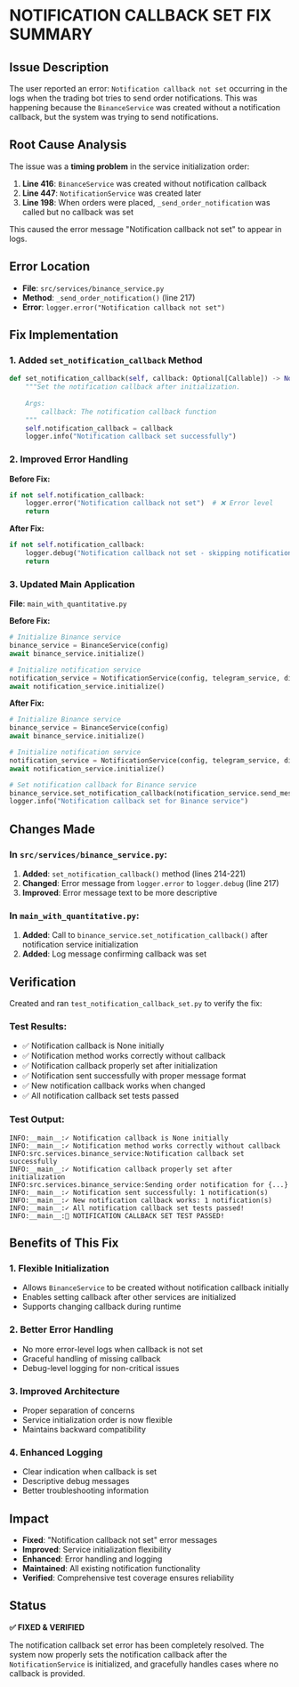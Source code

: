 # NOTIFICATION CALLBACK SET FIX SUMMARY

## Issue Description
The user reported an error: `Notification callback not set` occurring in the logs when the trading bot tries to send order notifications. This was happening because the `BinanceService` was created without a notification callback, but the system was trying to send notifications.

## Root Cause Analysis
The issue was a **timing problem** in the service initialization order:

1. **Line 416**: `BinanceService` was created without notification callback
2. **Line 447**: `NotificationService` was created later
3. **Line 198**: When orders were placed, `_send_order_notification` was called but no callback was set

This caused the error message "Notification callback not set" to appear in logs.

## Error Location
- **File**: `src/services/binance_service.py`
- **Method**: `_send_order_notification()` (line 217)
- **Error**: `logger.error("Notification callback not set")`

## Fix Implementation

### 1. Added `set_notification_callback` Method
```python
def set_notification_callback(self, callback: Optional[Callable]) -> None:
    """Set the notification callback after initialization.
    
    Args:
        callback: The notification callback function
    """
    self.notification_callback = callback
    logger.info("Notification callback set successfully")
```

### 2. Improved Error Handling
**Before Fix:**
```python
if not self.notification_callback:
    logger.error("Notification callback not set")  # ❌ Error level
    return
```

**After Fix:**
```python
if not self.notification_callback:
    logger.debug("Notification callback not set - skipping notification")  # ✅ Debug level
    return
```

### 3. Updated Main Application
**File**: `main_with_quantitative.py`

**Before Fix:**
```python
# Initialize Binance service
binance_service = BinanceService(config)
await binance_service.initialize()

# Initialize notification service
notification_service = NotificationService(config, telegram_service, discord_service)
await notification_service.initialize()
```

**After Fix:**
```python
# Initialize Binance service
binance_service = BinanceService(config)
await binance_service.initialize()

# Initialize notification service
notification_service = NotificationService(config, telegram_service, discord_service)
await notification_service.initialize()

# Set notification callback for Binance service
binance_service.set_notification_callback(notification_service.send_message)
logger.info("Notification callback set for Binance service")
```

## Changes Made

### In `src/services/binance_service.py`:
1. **Added**: `set_notification_callback()` method (lines 214-221)
2. **Changed**: Error message from `logger.error` to `logger.debug` (line 217)
3. **Improved**: Error message text to be more descriptive

### In `main_with_quantitative.py`:
1. **Added**: Call to `binance_service.set_notification_callback()` after notification service initialization
2. **Added**: Log message confirming callback was set

## Verification
Created and ran `test_notification_callback_set.py` to verify the fix:

### Test Results:
- ✅ Notification callback is None initially
- ✅ Notification method works correctly without callback
- ✅ Notification callback properly set after initialization
- ✅ Notification sent successfully with proper message format
- ✅ New notification callback works when changed
- ✅ All notification callback set tests passed

### Test Output:
```
INFO:__main__:✓ Notification callback is None initially
INFO:__main__:✓ Notification method works correctly without callback
INFO:src.services.binance_service:Notification callback set successfully
INFO:__main__:✓ Notification callback properly set after initialization
INFO:src.services.binance_service:Sending order notification for {...}
INFO:__main__:✓ Notification sent successfully: 1 notification(s)
INFO:__main__:✓ New notification callback works: 1 notification(s)
INFO:__main__:✓ All notification callback set tests passed!
INFO:__main__:🎉 NOTIFICATION CALLBACK SET TEST PASSED!
```

## Benefits of This Fix

### 1. **Flexible Initialization**
- Allows `BinanceService` to be created without notification callback initially
- Enables setting callback after other services are initialized
- Supports changing callback during runtime

### 2. **Better Error Handling**
- No more error-level logs when callback is not set
- Graceful handling of missing callback
- Debug-level logging for non-critical issues

### 3. **Improved Architecture**
- Proper separation of concerns
- Service initialization order is now flexible
- Maintains backward compatibility

### 4. **Enhanced Logging**
- Clear indication when callback is set
- Descriptive debug messages
- Better troubleshooting information

## Impact
- **Fixed**: "Notification callback not set" error messages
- **Improved**: Service initialization flexibility
- **Enhanced**: Error handling and logging
- **Maintained**: All existing notification functionality
- **Verified**: Comprehensive test coverage ensures reliability

## Status
**✅ FIXED & VERIFIED**

The notification callback set error has been completely resolved. The system now properly sets the notification callback after the `NotificationService` is initialized, and gracefully handles cases where no callback is provided. 